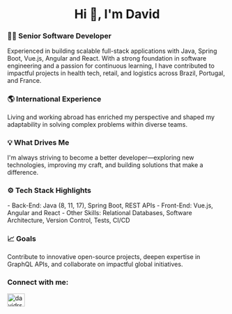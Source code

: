 
<h1 align="center">Hi 👋, I'm David</h1>

<h3>👨‍💻 Senior Software Developer</h3>
Experienced in building scalable full-stack applications with Java, Spring Boot, Vue.js, Angular and React. With a strong foundation in software engineering and a passion for continuous learning, I have contributed to impactful projects in health tech, retail, and logistics across Brazil, Portugal, and France.

<h3>🌎 International Experience</h3>
Living and working abroad has enriched my perspective and shaped my adaptability in solving complex problems within diverse teams.

<h3>💡 What Drives Me</h3>
I'm always striving to become a better developer—exploring new technologies, improving my craft, and building solutions that make a difference.

<h3>⚙️ Tech Stack Highlights</h3>
- Back-End: Java (8, 11, 17), Spring Boot, REST APIs
- Front-End: Vue.js, Angular and React
- Other Skills: Relational Databases, Software Architecture, Version Control, Tests, CI/CD

<h3>📈 Goals</h3>
Contribute to innovative open-source projects, deepen expertise in GraphQL APIs, and collaborate on impactful global initiatives.

<h3 align="left">Connect with me:</h3>
<p align="left">
<a href="https://linkedin.com/in/davidrsferreira" target="blank"><img align="center" src="https://raw.githubusercontent.com/rahuldkjain/github-profile-readme-generator/master/src/images/icons/Social/linked-in-alt.svg" alt="davidrsferreira" height="30" width="40" /></a>

